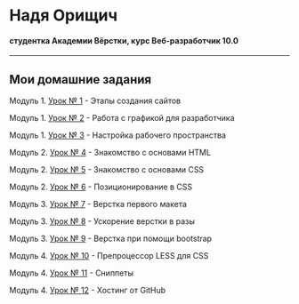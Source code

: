 # Надя Орищич
#### студентка Академии Вёрстки, курс Веб-разработчик 10.0
-----
## Мои домашние задания

Модуль 1. [Урок № 1](https://drive.google.com/open?id=0B73LszDpBxWRb0oxUHBNTUt3VVk "короткий тест после первого урока") - Этапы создания сайтов

Модуль 1. [Урок № 2](https://drive.google.com/drive/folders/0B73LszDpBxWRNjJlVkphdXo2Rnc "вырезанные изображения из макета") - Работа с графикой для разработчика

Модуль 1. [Урок № 3](https://drive.google.com/drive/folders/0B73LszDpBxWRRXRkelVsaEg1bWc) - Настройка рабочего пространства

Модуль 2. [Урок № 4](https://nadiaoryshchych.github.io/lesson_4/) - Знакомство с основами HTML

Модуль 2. [Урок № 5](https://nadiaoryshchych.github.io/lesson_5/) - Знакомство с основами CSS

Модуль 2. [Урок № 6](https://nadiaoryshchych.github.io/lesson_6/) - Позиционирование в CSS

Модуль 3. [Урок № 7](https://nadiaoryshchych.github.io/lesson_7/) - Верстка первого макета

Модуль 3. [Урок № 8](https://nadiaoryshchych.github.io/lesson_8/) - Ускорение верстки в разы

Модуль 3. [Урок № 9](https://nadiaoryshchych.github.io/lesson_9/) - Верстка при помощи bootstrap

Модуль 4. [Урок № 10](https://drive.google.com/open?id=0B73LszDpBxWRVHZ5OWcwUlQzcjQ "документ .less для компиляции") - Препроцессор LESS для CSS

Модуль 4. [Урок № 11](https://drive.google.com/open?id=0B73LszDpBxWRMzRSWk13TGhZcVk "пройденный курс по emmet + создание сниппетов") - Сниппеты

Модуль 4. [Урок № 12](https://nadiaoryshchych.github.io/) - Хостинг от GitHub

